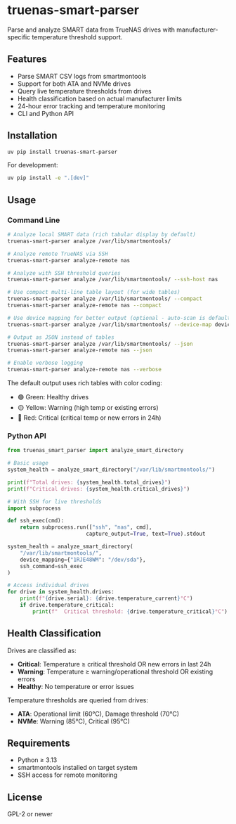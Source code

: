 # truenas-smart-parser

Parse and analyze SMART data from TrueNAS drives with manufacturer-specific temperature threshold support.

## Features

- Parse SMART CSV logs from smartmontools
- Support for both ATA and NVMe drives
- Query live temperature thresholds from drives
- Health classification based on actual manufacturer limits
- 24-hour error tracking and temperature monitoring
- CLI and Python API

## Installation

```bash
uv pip install truenas-smart-parser
```

For development:
```bash
uv pip install -e ".[dev]"
```

## Usage

### Command Line

```bash
# Analyze local SMART data (rich tabular display by default)
truenas-smart-parser analyze /var/lib/smartmontools/

# Analyze remote TrueNAS via SSH
truenas-smart-parser analyze-remote nas

# Analyze with SSH threshold queries
truenas-smart-parser analyze /var/lib/smartmontools/ --ssh-host nas

# Use compact multi-line table layout (for wide tables)
truenas-smart-parser analyze /var/lib/smartmontools/ --compact
truenas-smart-parser analyze-remote nas --compact

# Use device mapping for better output (optional - auto-scan is default for remote)
truenas-smart-parser analyze /var/lib/smartmontools/ --device-map device_map.json

# Output as JSON instead of tables
truenas-smart-parser analyze /var/lib/smartmontools/ --json
truenas-smart-parser analyze-remote nas --json

# Enable verbose logging
truenas-smart-parser analyze-remote nas --verbose
```

The default output uses rich tables with color coding:
- 🟢 Green: Healthy drives
- 🟡 Yellow: Warning (high temp or existing errors)
- 🔴 Red: Critical (critical temp or new errors in 24h)

### Python API

```python
from truenas_smart_parser import analyze_smart_directory

# Basic usage
system_health = analyze_smart_directory("/var/lib/smartmontools/")

print(f"Total drives: {system_health.total_drives}")
print(f"Critical drives: {system_health.critical_drives}")

# With SSH for live thresholds
import subprocess

def ssh_exec(cmd):
    return subprocess.run(["ssh", "nas", cmd], 
                         capture_output=True, text=True).stdout

system_health = analyze_smart_directory(
    "/var/lib/smartmontools/",
    device_mapping={"1RJE48WM": "/dev/sda"},
    ssh_command=ssh_exec
)

# Access individual drives
for drive in system_health.drives:
    print(f"{drive.serial}: {drive.temperature_current}°C")
    if drive.temperature_critical:
        print(f"  Critical threshold: {drive.temperature_critical}°C")
```

## Health Classification

Drives are classified as:

- **Critical**: Temperature ≥ critical threshold OR new errors in last 24h
- **Warning**: Temperature ≥ warning/operational threshold OR existing errors
- **Healthy**: No temperature or error issues

Temperature thresholds are queried from drives:
- **ATA**: Operational limit (60°C), Damage threshold (70°C)
- **NVMe**: Warning (85°C), Critical (95°C)

## Requirements

- Python ≥ 3.13
- smartmontools installed on target system
- SSH access for remote monitoring

## License

GPL-2 or newer